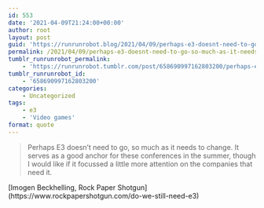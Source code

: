 ```yaml
---
id: 553
date: '2021-04-09T21:24:00+00:00'
author: root
layout: post
guid: 'https://runrunrobot.blog/2021/04/09/perhaps-e3-doesnt-need-to-go-so-much-as-it-needs/'
permalink: /2021/04/09/perhaps-e3-doesnt-need-to-go-so-much-as-it-needs/
tumblr_runrunrobot_permalink:
    - 'https://runrunrobot.tumblr.com/post/658690997162803200/perhaps-e3-doesnt-need-to-go-so-much-as-it-needs'
tumblr_runrunrobot_id:
    - '658690997162803200'
categories:
    - Uncategorized
tags:
    - e3
    - 'Video games'
format: quote
---
```


> Perhaps E3 doesn’t need to go, so much as it needs to change. It serves as a good anchor for these conferences in the summer, though I would like if it focussed a little more attention on the companies that need it.

<div class="attribution">[Imogen Beckhelling, Rock Paper Shotgun](https://www.rockpapershotgun.com/do-we-still-need-e3)</div>